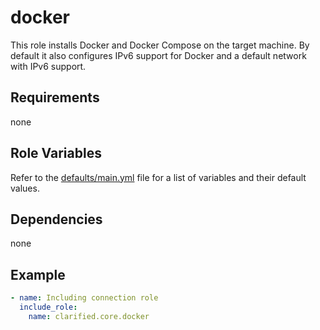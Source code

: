 # docker

This role installs Docker and Docker Compose on the target machine. By default it also configures IPv6 support for Docker and a default network with IPv6 support.

## Requirements

none

## Role Variables

Refer to the [defaults/main.yml](https://github.com/ClarifiedSecurity/clarified.core/blob/main/clarified/core/roles/docker/defaults/main.yml) file for a list of variables and their default values.

## Dependencies

none

## Example

```yaml
- name: Including connection role
  include_role:
    name: clarified.core.docker
```
